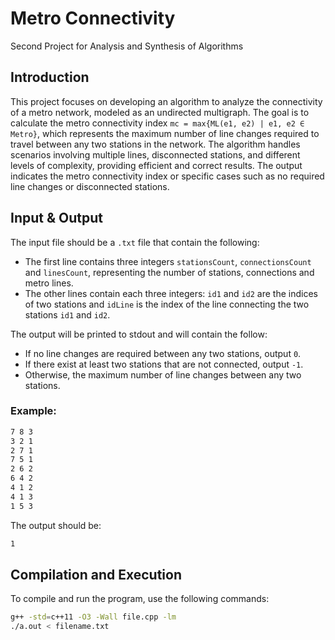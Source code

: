 # Metro Connectivity
Second Project for Analysis and Synthesis of Algorithms

## Introduction
This project focuses on developing an algorithm to analyze the connectivity of a metro network, modeled as an undirected multigraph. The goal is to calculate the metro connectivity index `mc = max{ML(e1, e2) | e1, e2 ∈ Metro}`, which represents the maximum number of line changes required to travel between any two stations in the network. The algorithm handles scenarios involving multiple lines, disconnected stations, and different levels of complexity, providing efficient and correct results. The output indicates the metro connectivity index or specific cases such as no required line changes or disconnected stations.

## Input & Output
The input file should be a `.txt` file that contain the following:

- The first line contains three integers `stationsCount`, `connectionsCount` and `linesCount`, representing the number of stations, connections and metro lines.
- The other lines contain each three integers: `id1` and `id2` are the indices of two stations and `idLine` is the index of the line connecting the two stations `id1` and `id2`.
  
The output will be printed to stdout and will contain the follow:

- If no line changes are required between any two stations, output `0`.
- If there exist at least two stations that are not connected, output `-1`.
- Otherwise, the maximum number of line changes between any two stations.

### Example:
```bash
7 8 3
3 2 1
2 7 1
7 5 1
2 6 2
6 4 2
4 1 2
4 1 3
1 5 3
```
The output should be:
```bash
1
```
## Compilation and Execution

To compile and run the program, use the following commands:
```bash
g++ -std=c++11 -O3 -Wall file.cpp -lm
./a.out < filename.txt
```

